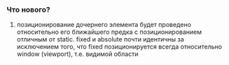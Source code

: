 
### Что нового?

1) позиционирование дочернего элемента будет проведено относительно его ближайшего предка с позиционированием отличным от static.
 fixed и absolute почти идентичны за исключением того, что fixed позиционируется всегда относительно window (viewport), т.е. видимой области  
